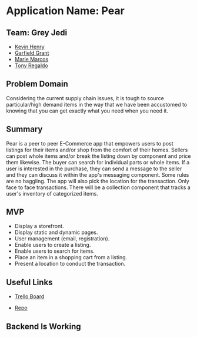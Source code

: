 # Application Name: Pear

## Team: Grey Jedi

- [Kevin Henry](https://github.com/kevinhenry)
- [Garfield Grant](https://github.com/Marleyman876)
- [Marie Marcos](https://github.com/Mmarcos01)
- [Tony Regaldo](https://github.com/Edward-Regalado)

## Problem Domain

Considering the current supply chain issues, it is tough to source particular/high demand items in the way that we have been accustomed to knowing that you can get exactly what you need when you need it.

## Summary

Pear is a peer to peer E-Commerce app that empowers users to post listings for their items and/or shop from the comfort of their homes. Sellers can post whole items and/or break the listing down by component and price them likewise. The buyer can search for individual parts or whole items. If a user is interested in the purchase, they can send a message to the seller and they can discuss it within the app's messaging component. Some rules are no haggling. The app will also pick the location for the transaction. Only face to face transactions. There will be a collection component that tracks a user's inventory of categorized items.

## MVP

- Display a storefront.
- Display static and dynamic pages.
- User management (email, registration).
- Enable users to create a listing.
- Enable users to search for items.
- Place an item in a shopping cart from a listing.
- Present a location to conduct the transaction.

## Useful Links

- [Trello Board](https://trello.com/b/Uwi2XXv2/pears)

- [Repo](https://github.com/Marleyman876/pear)

## Backend Is Working